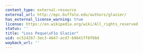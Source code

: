 ```yaml
---
content_type: external-resource
external_url: http://epc.buffalo.edu/authors/glazier/
has_external_license_warning: true
license: https://en.wikipedia.org/wiki/All_rights_reserved
status: ''
title: "Loss Peque\xF1o Glazier"
uid: ec524267-3ec3-4647-acd7-b9641ff8f08d
wayback_url: ''
---
```

